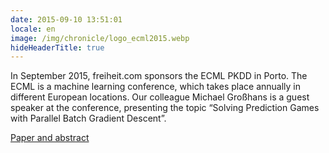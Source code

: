 ```yaml
---
date: 2015-09-10 13:51:01
locale: en
image: /img/chronicle/logo_ecml2015.webp
hideHeaderTitle: true
---
```


In September 2015, freiheit.com sponsors the ECML PKDD in Porto. The ECML is a machine learning conference, which takes place annually in different European locations. Our colleague Michael Großhans is a guest speaker at the conference, presenting the topic “Solving Prediction Games with Parallel Batch Gradient Descent”.

[Paper and abstract](http://link.springer.com/chapter/10.1007/978-3-319-23528-8_10)